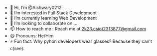 - 👋 Hi, I’m @Aishwary0212
- 👀 I’m interested in Full Stack Development
- 🌱 I’m currently learning Web Development
- 💞️ I’m looking to collaborate on ...
- 📫 How to reach me : Reach me at 2k23.csiot2313877@gmail.com
- 😄 Pronouns: He/Him
- ⚡ Fun fact: Why pyhon developers wear glasses? Because they can't c(see).

<!---
Aishwary0212/Aishwary0212 is a ✨ special ✨ repository because its `README.md` (this file) appears on your GitHub profile.
You can click the Preview link to take a look at your changes.
--->
